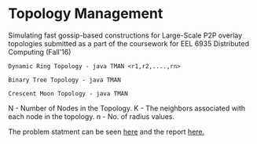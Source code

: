 # Topology Management

Simulating fast gossip-based constructions for Large-Scale P2P overlay topologies submitted as a part of the
coursework for EEL 6935 Distributed Computing (Fall'16)

```
Dynamic Ring Topology - java TMAN <r1,r2,....,rn>

Binary Tree Topology - java TMAN

Crescent Moon Topology - java TMAN
```

N - Number of Nodes in the Topology. K - The neighbors associated with each node in the topology. n - No. of radius values.

The problem statment can be seen [here](https://github.com/venkateshmantha/tman/blob/master/Homework%201.pdf) and the report [here.](https://github.com/venkateshmantha/TopologyManagement/blob/master/Report.pdf)
